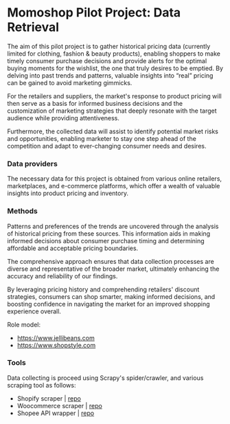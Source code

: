 # Momoshop Pilot Project: Data Retrieval

The aim of this pilot project is to gather historical pricing data (currently limited for clothing, fashion & beauty products), enabling shoppers to make timely consumer purchase decisions and provide alerts for the optimal buying moments for the wishlist, the one that truly desires to be emptied. By delving into past trends and patterns, valuable insights into “real” pricing can be gained to avoid marketing gimmicks.

For the retailers and suppliers, the market's response to product pricing will then serve as a basis for informed business decisions and the customization of marketing strategies that deeply resonate with the target audience while providing attentiveness.

Furthermore, the collected data will assist to identify potential market risks and opportunities, enabling marketer to stay one step ahead of the competition and adapt to ever-changing consumer needs and desires.

### Data providers

The necessary data for this project is obtained from various online retailers, marketplaces, and e-commerce platforms, which offer a wealth of valuable insights into product pricing and inventory.

### Methods

Patterns and preferences of the trends are uncovered through the analysis of historical pricing from these sources. This information aids in making informed decisions about consumer purchase timing and determining affordable and acceptable pricing boundaries.

The comprehensive approach ensures that data collection processes are diverse and representative of the broader market, ultimately enhancing the accuracy and reliability of our findings.

By leveraging pricing history and comprehending retailers' discount strategies, consumers can shop smarter, making informed decisions, and boosting confidence in navigating the market for an improved shopping experience overall.

Role model:

- <https://www.jellibeans.com>
- <https://www.shopstyle.com>

### Tools

Data collecting is proceed using Scrapy's spider/crawler, and various scraping tool as follows:

- Shopify scraper | [repo](https://github.com/akherlan/shopify)
- Woocommerce scraper | [repo](https://github.com/akherlan/woocommerce)
- Shopee API wrapper | [repo](https://github.com/akherlan/onlineshop)

